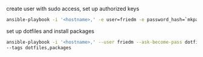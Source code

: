 create user with sudo access, set up authorized keys
``` bash
ansible-playbook -i '<hostname>,' -e user=friedm -e password_hash=`mkpasswd -m sha-512` create_user.yml 
```

set up dotfiles and install packages
``` bash
ansible-playbook -i '<hostname>,' --user friedm --ask-become-pass dotfiles.yml
--tags dotfiles,packages
```
